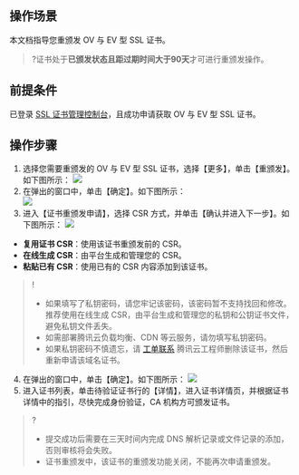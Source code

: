 ## 操作场景  
本文档指导您重颁发 OV 与 EV 型 SSL 证书。

>?证书处于**已颁发状态且距过期时间大于90天**才可进行重颁发操作。

## 前提条件  
已登录 [SSL 证书管理控制台](https://console.cloud.tencent.com/ssl)，且成功申请获取 OV 与 EV 型 SSL 证书。

## 操作步骤

1. 选择您需要重颁发的 OV 与 EV 型 SSL 证书，选择【更多】，单击【重颁发】。如下图所示：
![](https://main.qcloudimg.com/raw/632e64d7cac2650469018cde0624a2ce.png)
2. 在弹出的窗口中，单击【确定】。如下图所示：  
![](https://main.qcloudimg.com/raw/b1bb53c5c9952b4e374248b0db94418d.png)
3. 进入【证书重颁发申请】，选择 CSR 方式，并单击【确认并进入下一步】。如下图所示：
![](https://main.qcloudimg.com/raw/28c50c2ac83db56720da63ee4cedda7c.png)
 - **复用证书 CSR**：使用该证书重颁发前的 CSR。
 - **在线生成 CSR**：由平台生成和管理您的 CSR。
 - **粘贴已有 CSR**：使用已有的 CSR 内容添加到该证书。
 
>!
> - 如果填写了私钥密码，请您牢记该密码，该密码暂不支持找回和修改。推荐使用在线生成 CSR，由平台生成和管理您的私钥和公钥证书文件，避免私钥文件丢失。
> - 如需部署腾讯云负载均衡、CDN 等云服务，请勿填写私钥密码。
> - 如果私钥密码不慎遗忘，请 [工单联系](https://console.cloud.tencent.com/workorder/category) 腾讯云工程师删除该证书，然后重新申请该域名证书。
> 
4. 在弹出的窗口中，单击【确定】。如下图所示：
![](https://main.qcloudimg.com/raw/74c08552c283317dfe59f2cee89aa2c7.png)
5. 进入证书列表，单击待验证证书行的【详情】，进入证书详情页，并根据证书详情中的指引，尽快完成身份验证，CA 机构方可颁发证书。

>?
>- 提交成功后需要在三天时间内完成 DNS 解析记录或文件记录的添加，否则审核将会失败。
>- 证书重颁发中，该证书的重颁发功能关闭，不能再次申请重颁发。



